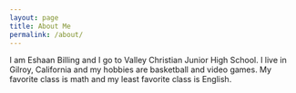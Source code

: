 ```yaml
---
layout: page
title: About Me
permalink: /about/
---
```


  I am Eshaan Billing and I go to Valley Christian Junior High School. I live in Gilroy, California and my hobbies are basketball and video games. My favorite class is math and my least favorite class is English.
